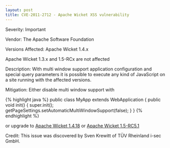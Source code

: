 ```yaml
---
layout: post
title: CVE-2011-2712 - Apache Wicket XSS vulnerability
---
```


Severity: Important

Vendor:
The Apache Software Foundation

Versions Affected:
Apache Wicket 1.4.x

Apache Wicket 1.3.x and 1.5-RCx are not affected

Description:
With multi window support application configuration and special query parameters it is possible to execute any kind of JavaScript on a site running with the affected versions.

Mitigation:
Either disable multi window support with

{% highlight java %}
public class MyApp extends WebApplication { 
    public void init() {
        super.init();
        getPageSettings.setAutomaticMultiWindowSupport(false);
    }
}
{% endhighlight %}

or upgrade to [Apache Wicket 1.4.18](http://wicket.apache.org/2011/08/09/wicket-1.4.18-released.html) or
[Apache Wicket 1.5-RC5.1](http://wicket.apache.org/2011/06/25/wicket-1.5-RC5.1-released.html)

Credit:
This issue was discovered by ﻿Sven Krewitt of TÜV Rheinland i-sec GmbH.
